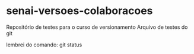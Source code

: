 # senai-versoes-colaboracoes
Repositório de testes para o curso de versionamento
Arquivo de testes do git


lembrei do comando: git status
